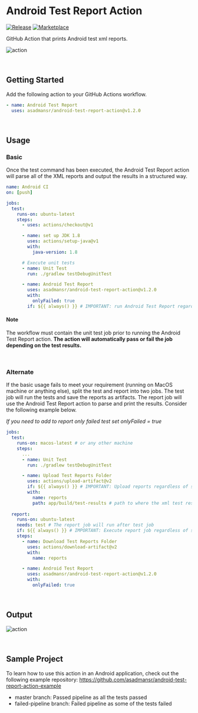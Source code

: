 # Android Test Report Action

[![Release](https://img.shields.io/github/release/asadmansr/android-test-report-action.svg)](https://github.com/asadmansr/android-test-report-action/releases)
[![Marketplace](https://img.shields.io/badge/GitHub-Marketplace-orange.svg)](https://github.com/marketplace/actions/android-test-report-action)

GitHub Action that prints Android test xml reports.

![action](./images/promo.png)

<br>

## Getting Started

Add the following action to your GitHub Actions workflow.

```yml
- name: Android Test Report
  uses: asadmansr/android-test-report-action@v1.2.0
```

<br>

## Usage

### Basic

Once the test command has been executed, the Android Test Report action will parse all of the XML reports and output the results in a structured way.

```yml
name: Android CI
on: [push]

jobs:
  test:
    runs-on: ubuntu-latest
    steps:
      - uses: actions/checkout@v1

      - name: set up JDK 1.8
        uses: actions/setup-java@v1
        with:
          java-version: 1.8

      # Execute unit tests
      - name: Unit Test
        run: ./gradlew testDebugUnitTest

      - name: Android Test Report
        uses: asadmansr/android-test-report-action@v1.2.0
        with:
          onlyFailed: true
        if: ${{ always() }} # IMPORTANT: run Android Test Report regardless
```
#### Note
The workflow must contain the unit test job prior to running the Android Test Report action. **The action will automatically pass or fail the job depending on the test results.**

<br>

### Alternate

If the basic usage fails to meet your requirement (running on MacOS machine or anything else), split the test and report into two jobs. The test job will run the tests and save the reports as artifacts. The report job will use the Android Test Report action to parse and print the results. Consider the following example below.

*If you need to add to report only failed test set onlyFailed = true*

```yml
jobs:
  test:
    runs-on: macos-latest # or any other machine
    steps:
      ...
      - name: Unit Test
        run: ./gradlew testDebugUnitTest

      - name: Upload Test Reports Folder
        uses: actions/upload-artifact@v2
        if: ${{ always() }} # IMPORTANT: Upload reports regardless of status
        with:
          name: reports
          path: app/build/test-results # path to where the xml test results are stored
        
  report:
    runs-on: ubuntu-latest
    needs: test # The report job will run after test job
    if: ${{ always() }} # IMPORTANT: Execute report job regardless of status
    steps:
      - name: Download Test Reports Folder
        uses: actions/download-artifact@v2
        with:
          name: reports

      - name: Android Test Report
        uses: asadmansr/android-test-report-action@v1.2.0
        with:
          onlyFailed: true
```

<br>

## Output

![action](./images/output.png)

<br>

## Sample Project

To learn how to use this action in an Android application, check out the following example repository:
https://github.com/asadmansr/android-test-report-action-example

- master branch: Passed pipeline as all the tests passed
- failed-pipeline branch: Failed pipeline as some of the tests failed
